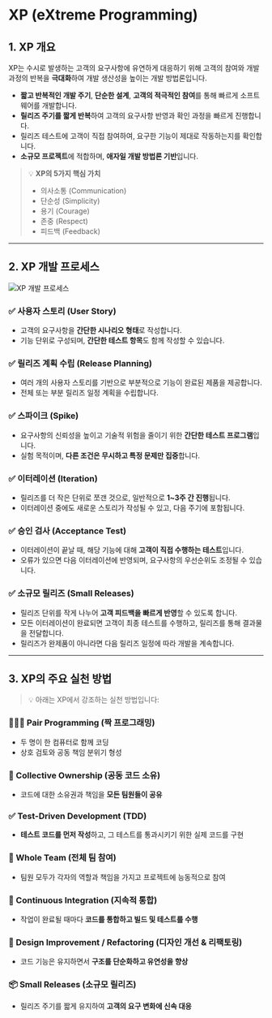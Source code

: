 # XP (eXtreme Programming)

## 1. XP 개요

XP는 수시로 발생하는 고객의 요구사항에 유연하게 대응하기 위해 고객의 참여와 개발 과정의 반복을 **극대화**하여 개발 생산성을 높이는 개발 방법론입니다.

* **짧고 반복적인 개발 주기**, **단순한 설계**, **고객의 적극적인 참여**를 통해 빠르게 소프트웨어를 개발합니다.
* **릴리즈 주기를 짧게 반복**하여 고객의 요구사항 반영과 확인 과정을 빠르게 진행합니다.
* 릴리즈 테스트에 고객이 직접 참여하여, 요구한 기능이 제대로 작동하는지를 확인합니다.
* **소규모 프로젝트**에 적합하며, **애자일 개발 방법론 기반**입니다.

> 💡 **XP의 5가지 핵심 가치**
>
> * 의사소통 (Communication)
> * 단순성 (Simplicity)
> * 용기 (Courage)
> * 존중 (Respect)
> * 피드백 (Feedback)

---

## 2. XP 개발 프로세스

![XP 개발 프로세스](https://blog.kakaocdn.net/dna/bRUGIE/btsIo9gNH7e/AAAAAAAAAAAAAAAAAAAAAGsR3Ft9zuhchTG2Q2o-kOSDSAsn8wqJDhmrQMlF83P9/img.png)

### ✅ 사용자 스토리 (User Story)

* 고객의 요구사항을 **간단한 시나리오 형태**로 작성합니다.
* 기능 단위로 구성되며, **간단한 테스트 항목**도 함께 작성할 수 있습니다.

### ✅ 릴리즈 계획 수립 (Release Planning)

* 여러 개의 사용자 스토리를 기반으로 부분적으로 기능이 완료된 제품을 제공합니다.
* 전체 또는 부분 릴리즈 일정 계획을 수립합니다.

### ✅ 스파이크 (Spike)

* 요구사항의 신뢰성을 높이고 기술적 위험을 줄이기 위한 **간단한 테스트 프로그램**입니다.
* 실험 목적이며, **다른 조건은 무시하고 특정 문제만 집중**합니다.

### ✅ 이터레이션 (Iteration)

* 릴리즈를 더 작은 단위로 쪼갠 것으로, 일반적으로 **1\~3주 간 진행**됩니다.
* 이터레이션 중에도 새로운 스토리가 작성될 수 있고, 다음 주기에 포함됩니다.

### ✅ 승인 검사 (Acceptance Test)

* 이터레이션이 끝날 때, 해당 기능에 대해 **고객이 직접 수행하는 테스트**입니다.
* 오류가 있으면 다음 이터레이션에 반영되며, 요구사항의 우선순위도 조정될 수 있습니다.

### ✅ 소규모 릴리즈 (Small Releases)

* 릴리즈 단위를 작게 나누어 **고객 피드백을 빠르게 반영**할 수 있도록 합니다.
* 모든 이터레이션이 완료되면 고객이 최종 테스트를 수행하고, 릴리즈를 통해 결과물을 전달합니다.
* 릴리즈가 완제품이 아니라면 다음 릴리즈 일정에 따라 개발을 계속합니다.

---

## 3. XP의 주요 실천 방법

> 💡 아래는 XP에서 강조하는 실천 방법입니다:

### 🧑‍🤝‍🧑 Pair Programming (짝 프로그래밍)

* 두 명이 한 컴퓨터로 함께 코딩
* 상호 검토와 공동 책임 분위기 형성

### 🧾 Collective Ownership (공동 코드 소유)

* 코드에 대한 소유권과 책임을 **모든 팀원들이 공유**

### ✅ Test-Driven Development (TDD)

* **테스트 코드를 먼저 작성**하고, 그 테스트를 통과시키기 위한 실제 코드를 구현

### 👥 Whole Team (전체 팀 참여)

* 팀원 모두가 각자의 역할과 책임을 가지고 프로젝트에 능동적으로 참여

### 🔄 Continuous Integration (지속적 통합)

* 작업이 완료될 때마다 **코드를 통합하고 빌드 및 테스트를 수행**

### 🧹 Design Improvement / Refactoring (디자인 개선 & 리팩토링)

* 코드 기능은 유지하면서 **구조를 단순화하고 유연성을 향상**

### 📦 Small Releases (소규모 릴리즈)

* 릴리즈 주기를 짧게 유지하여 **고객의 요구 변화에 신속 대응**
